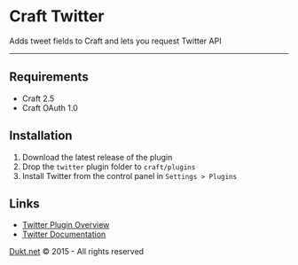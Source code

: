 # Craft Twitter

Adds tweet fields to Craft and lets you request Twitter API

-------------------------------------------

## Requirements

- Craft 2.5
- Craft OAuth 1.0

## Installation

1. Download the latest release of the plugin
2. Drop the `twitter` plugin folder to `craft/plugins`
3. Install Twitter from the control panel in `Settings > Plugins`


## Links

- [Twitter Plugin Overview](https://dukt.net/craft/twitter/)
- [Twitter Documentation](https://dukt.net/craft/twitter/docs)

[Dukt.net](https://dukt.net/) © 2015 - All rights reserved